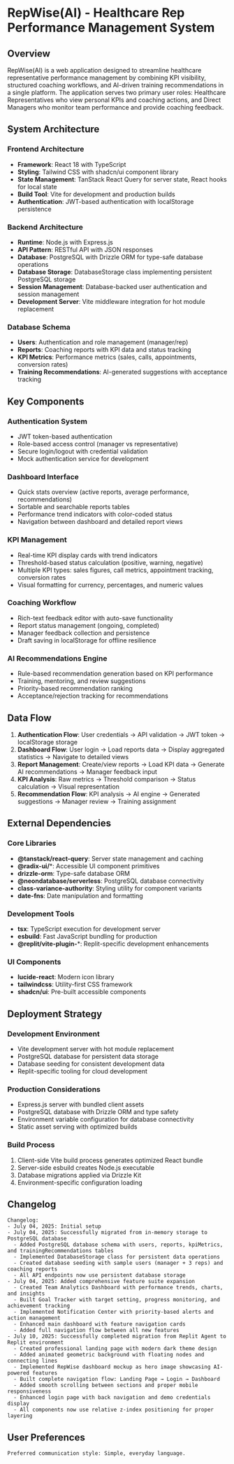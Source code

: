 # RepWise(AI) - Healthcare Rep Performance Management System

## Overview

RepWise(AI) is a web application designed to streamline healthcare representative performance management by combining KPI visibility, structured coaching workflows, and AI-driven training recommendations in a single platform. The application serves two primary user roles: Healthcare Representatives who view personal KPIs and coaching actions, and Direct Managers who monitor team performance and provide coaching feedback.

## System Architecture

### Frontend Architecture
- **Framework**: React 18 with TypeScript
- **Styling**: Tailwind CSS with shadcn/ui component library
- **State Management**: TanStack React Query for server state, React hooks for local state
- **Build Tool**: Vite for development and production builds
- **Authentication**: JWT-based authentication with localStorage persistence

### Backend Architecture
- **Runtime**: Node.js with Express.js
- **API Pattern**: RESTful API with JSON responses
- **Database**: PostgreSQL with Drizzle ORM for type-safe database operations
- **Database Storage**: DatabaseStorage class implementing persistent PostgreSQL storage
- **Session Management**: Database-backed user authentication and session management
- **Development Server**: Vite middleware integration for hot module replacement

### Database Schema
- **Users**: Authentication and role management (manager/rep)
- **Reports**: Coaching reports with KPI data and status tracking
- **KPI Metrics**: Performance metrics (sales, calls, appointments, conversion rates)
- **Training Recommendations**: AI-generated suggestions with acceptance tracking

## Key Components

### Authentication System
- JWT token-based authentication
- Role-based access control (manager vs representative)
- Secure login/logout with credential validation
- Mock authentication service for development

### Dashboard Interface
- Quick stats overview (active reports, average performance, recommendations)
- Sortable and searchable reports tables
- Performance trend indicators with color-coded status
- Navigation between dashboard and detailed report views

### KPI Management
- Real-time KPI display cards with trend indicators
- Threshold-based status calculation (positive, warning, negative)
- Multiple KPI types: sales figures, call metrics, appointment tracking, conversion rates
- Visual formatting for currency, percentages, and numeric values

### Coaching Workflow
- Rich-text feedback editor with auto-save functionality
- Report status management (ongoing, completed)
- Manager feedback collection and persistence
- Draft saving in localStorage for offline resilience

### AI Recommendations Engine
- Rule-based recommendation generation based on KPI performance
- Training, mentoring, and review suggestions
- Priority-based recommendation ranking
- Acceptance/rejection tracking for recommendations

## Data Flow

1. **Authentication Flow**: User credentials → API validation → JWT token → localStorage storage
2. **Dashboard Flow**: User login → Load reports data → Display aggregated statistics → Navigate to detailed views
3. **Report Management**: Create/view reports → Load KPI data → Generate AI recommendations → Manager feedback input
4. **KPI Analysis**: Raw metrics → Threshold comparison → Status calculation → Visual representation
5. **Recommendation Flow**: KPI analysis → AI engine → Generated suggestions → Manager review → Training assignment

## External Dependencies

### Core Libraries
- **@tanstack/react-query**: Server state management and caching
- **@radix-ui/***: Accessible UI component primitives
- **drizzle-orm**: Type-safe database ORM
- **@neondatabase/serverless**: PostgreSQL database connectivity
- **class-variance-authority**: Styling utility for component variants
- **date-fns**: Date manipulation and formatting

### Development Tools
- **tsx**: TypeScript execution for development server
- **esbuild**: Fast JavaScript bundling for production
- **@replit/vite-plugin-***: Replit-specific development enhancements

### UI Components
- **lucide-react**: Modern icon library
- **tailwindcss**: Utility-first CSS framework
- **shadcn/ui**: Pre-built accessible components

## Deployment Strategy

### Development Environment
- Vite development server with hot module replacement
- PostgreSQL database for persistent data storage
- Database seeding for consistent development data
- Replit-specific tooling for cloud development

### Production Considerations
- Express.js server with bundled client assets
- PostgreSQL database with Drizzle ORM and type safety
- Environment variable configuration for database connectivity
- Static asset serving with optimized builds

### Build Process
1. Client-side Vite build process generates optimized React bundle
2. Server-side esbuild creates Node.js executable
3. Database migrations applied via Drizzle Kit
4. Environment-specific configuration loading

## Changelog

```
Changelog:
- July 04, 2025: Initial setup
- July 04, 2025: Successfully migrated from in-memory storage to PostgreSQL database
  - Added PostgreSQL database schema with users, reports, kpiMetrics, and trainingRecommendations tables
  - Implemented DatabaseStorage class for persistent data operations
  - Created database seeding with sample users (manager + 3 reps) and coaching reports
  - All API endpoints now use persistent database storage
- July 04, 2025: Added comprehensive feature suite expansion
  - Created Team Analytics Dashboard with performance trends, charts, and insights
  - Built Goal Tracker with target setting, progress monitoring, and achievement tracking
  - Implemented Notification Center with priority-based alerts and action management
  - Enhanced main dashboard with feature navigation cards
  - Added full navigation flow between all new features
- July 10, 2025: Successfully completed migration from Replit Agent to Replit environment
  - Created professional landing page with modern dark theme design
  - Added animated geometric background with floating nodes and connecting lines
  - Implemented RepWise dashboard mockup as hero image showcasing AI-powered features
  - Built complete navigation flow: Landing Page → Login → Dashboard
  - Added smooth scrolling between sections and proper mobile responsiveness
  - Enhanced login page with back navigation and demo credentials display
  - All components now use relative z-index positioning for proper layering
```

## User Preferences

```
Preferred communication style: Simple, everyday language.
```